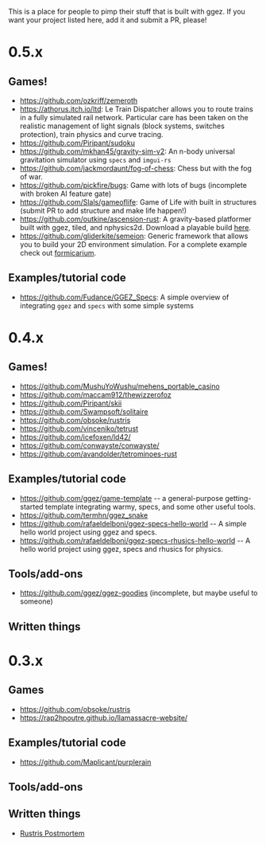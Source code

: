 This is a place for people to pimp their stuff that is built with ggez.  If you want your project listed here, add it and
submit a PR, please!

# 0.5.x

## Games!

 * <https://github.com/ozkriff/zemeroth>
 * <https://athorus.itch.io/ltd>: Le Train Dispatcher allows you to route trains in a fully simulated rail network. Particular care has been taken on the realistic management of light signals (block systems, switches protection), train physics and curve tracing.
 * <https://github.com/Piripant/sudoku>
 * <https://github.com/mkhan45/gravity-sim-v2>: An n-body universal gravitation simulator using `specs` and `imgui-rs`
 * <https://github.com/jackmordaunt/fog-of-chess>: Chess but with the fog of war.
 * <https://github.com/pickfire/bugs>: Game with lots of bugs (incomplete with broken AI feature gate)
 * <https://github.com/Slals/gameoflife>: Game of Life with built in structures (submit PR to add structure and make life happen!)
 * <https://github.com/outkine/ascension-rust>: A gravity-based platformer built with ggez, tiled, and nphysics2d. Download a playable build [here](https://outkine.itch.io/ascension-2).
  * <https://github.com/gliderkite/semeion>: Generic framework that allows you to build your 2D environment simulation. For a complete example check out [formicarium](https://github.com/gliderkite/formicarium).

## Examples/tutorial code

 * <https://github.com/Fudance/GGEZ_Specs>: A simple overview of integrating `ggez` and `specs` with some simple systems


# 0.4.x

## Games!

 * <https://github.com/MushuYoWushu/mehens_portable_casino>
 * <https://github.com/maccam912/thewizzerofoz>
 * <https://github.com/Piripant/skii>
 * <https://github.com/Swampsoft/solitaire>
 * <https://github.com/obsoke/rustris>
 * <https://github.com/vinceniko/tetrust>
 * <https://github.com/icefoxen/ld42/>
 * <https://github.com/conwayste/conwayste/>
 * <https://github.com/avandolder/tetrominoes-rust>

## Examples/tutorial code

 * <https://github.com/ggez/game-template> -- a general-purpose getting-started template integrating warmy, specs, and some other useful tools.
 * <https://github.com/termhn/ggez_snake>
 * <https://github.com/rafaeldelboni/ggez-specs-hello-world> -- A simple hello world project using ggez and specs.
 * <https://github.com/rafaeldelboni/ggez-specs-rhusics-hello-world> -- A hello world project using ggez, specs and rhusics for physics.

## Tools/add-ons

 * <https://github.com/ggez/ggez-goodies> (incomplete, but maybe useful to someone)

## Written things


# 0.3.x

## Games

 * <https://github.com/obsoke/rustris>
 * <https://rap2hpoutre.github.io/llamassacre-website/>

## Examples/tutorial code

 * <https://github.com/Maplicant/purplerain>

## Tools/add-ons

## Written things

 * [Rustris Postmortem](http://dale.io/blog/rustris-post-mortem.html)
